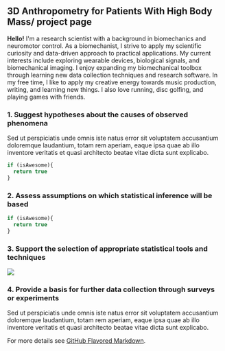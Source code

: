 ## 3D Anthropometry for Patients With High Body Mass/ project page

**Hello!** I'm a research scientist with a background in biomechanics and neuromotor control. As a biomechanist, I strive to apply my scientific curiosity and data-driven approach to practical applications. My current interests include exploring wearable devices, biological signals, and biomechanical imaging. I enjoy expanding my biomechanical toolbox through learning new data collection techniques and research software. In my free time, I like to apply my creative energy towards music production, writing, and learning new things. I also love running, disc golfing, and playing games with friends.

### 1. Suggest hypotheses about the causes of observed phenomena

Sed ut perspiciatis unde omnis iste natus error sit voluptatem accusantium doloremque laudantium, totam rem aperiam, eaque ipsa quae ab illo inventore veritatis et quasi architecto beatae vitae dicta sunt explicabo. 

```javascript
if (isAwesome){
  return true
}
```

### 2. Assess assumptions on which statistical inference will be based

```javascript
if (isAwesome){
  return true
}
```

### 3. Support the selection of appropriate statistical tools and techniques

<img src="images/dummy_thumbnail.jpg?raw=true"/>

### 4. Provide a basis for further data collection through surveys or experiments

Sed ut perspiciatis unde omnis iste natus error sit voluptatem accusantium doloremque laudantium, totam rem aperiam, eaque ipsa quae ab illo inventore veritatis et quasi architecto beatae vitae dicta sunt explicabo. 

For more details see [GitHub Flavored Markdown](https://guides.github.com/features/mastering-markdown/).
